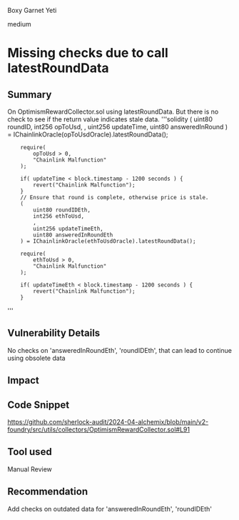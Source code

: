 Boxy Garnet Yeti

medium

# Missing checks due to call latestRoundData

## Summary
On OptimismRewardCollector.sol using latestRoundData. But there is no check to see if the return value indicates stale data. 
'''solidity
(
            uint80 roundID,
            int256 opToUsd,
            ,
            uint256 updateTime,
            uint80 answeredInRound
        ) = IChainlinkOracle(opToUsdOracle).latestRoundData();
        
        require(
            opToUsd > 0, 
            "Chainlink Malfunction"
        );

        if( updateTime < block.timestamp - 1200 seconds ) {
            revert("Chainlink Malfunction");
        }
        // Ensure that round is complete, otherwise price is stale.
        (
            uint80 roundIDEth,
            int256 ethToUsd,
            ,
            uint256 updateTimeEth,
            uint80 answeredInRoundEth
        ) = IChainlinkOracle(ethToUsdOracle).latestRoundData();
        
        require(
            ethToUsd > 0, 
            "Chainlink Malfunction"
        );

        if( updateTimeEth < block.timestamp - 1200 seconds ) {
            revert("Chainlink Malfunction");
        }
'''
## Vulnerability Details
No checks on  'answeredInRoundEth', 'roundIDEth', that can lead to continue using obsolete data

## Impact

## Code Snippet
https://github.com/sherlock-audit/2024-04-alchemix/blob/main/v2-foundry/src/utils/collectors/OptimismRewardCollector.sol#L91

## Tool used

Manual Review

## Recommendation
Add checks on outdated data for  'answeredInRoundEth', 'roundIDEth'